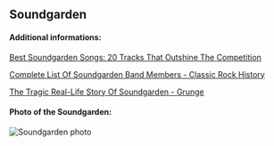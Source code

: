 ## Soundgarden
#### Additional informations:
[Best Soundgarden Songs: 20 Tracks That Outshine The Competition](https://www.udiscovermusic.com/stories/best-soundgarden-songs-20-essential-tracks/)

[Complete List Of Soundgarden Band Members - Classic Rock History](https://www.classicrockhistory.com/complete-list-of-soundgarden-band-members/)

[The Tragic Real-Life Story Of Soundgarden - Grunge](https://www.grunge.com/219467/the-tragic-real-life-story-of-soundgarden/)

#### Photo of the Soundgarden:
![Soundgarden photo](https://www.toledoblade.com/image/2013/02/01/04Soundgarden-jpg.jpg)
